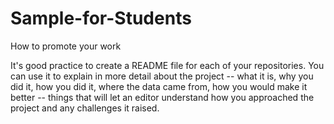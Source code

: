 # Sample-for-Students
How to promote your work

It's good practice to create a README file for each of your repositories. You can use it to explain in more detail about the project -- what it is, why you did it, how you did it, where the data came from, how you would make it better -- things that will let an editor understand how you approached the project and any challenges it raised. 

